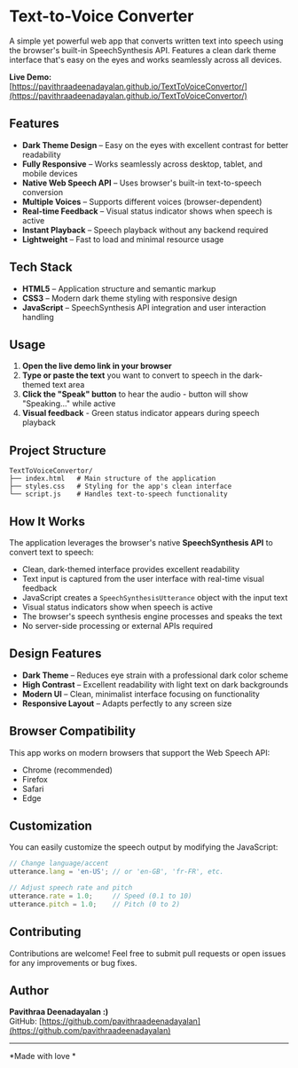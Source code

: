 # Text-to-Voice Converter

A simple yet powerful web app that converts written text into speech using the browser's built-in SpeechSynthesis API. Features a clean dark theme interface that's easy on the eyes and works seamlessly across all devices.

**Live Demo:** [https://pavithraadeenadayalan.github.io/TextToVoiceConvertor/](https://pavithraadeenadayalan.github.io/TextToVoiceConvertor/)

## Features

- **Dark Theme Design** – Easy on the eyes with excellent contrast for better readability
- **Fully Responsive** – Works seamlessly across desktop, tablet, and mobile devices
- **Native Web Speech API** – Uses browser's built-in text-to-speech conversion
- **Multiple Voices** – Supports different voices (browser-dependent)
- **Real-time Feedback** – Visual status indicator shows when speech is active
- **Instant Playback** – Speech playback without any backend required
- **Lightweight** – Fast to load and minimal resource usage

## Tech Stack

- **HTML5** – Application structure and semantic markup
- **CSS3** – Modern dark theme styling with responsive design
- **JavaScript** – SpeechSynthesis API integration and user interaction handling

## Usage

1. **Open the live demo link in your browser**
2. **Type or paste the text** you want to convert to speech in the dark-themed text area
3. **Click the "Speak" button** to hear the audio - button will show "Speaking..." while active
4. **Visual feedback** - Green status indicator appears during speech playback

## Project Structure

```
TextToVoiceConvertor/
├── index.html   # Main structure of the application
├── styles.css   # Styling for the app's clean interface
└── script.js    # Handles text-to-speech functionality
```

## How It Works

The application leverages the browser's native **SpeechSynthesis API** to convert text to speech:

- Clean, dark-themed interface provides excellent readability
- Text input is captured from the user interface with real-time visual feedback
- JavaScript creates a `SpeechSynthesisUtterance` object with the input text
- Visual status indicators show when speech is active
- The browser's speech synthesis engine processes and speaks the text
- No server-side processing or external APIs required

## Design Features

- **Dark Theme** – Reduces eye strain with a professional dark color scheme
- **High Contrast** – Excellent readability with light text on dark backgrounds
- **Modern UI** – Clean, minimalist interface focusing on functionality
- **Responsive Layout** – Adapts perfectly to any screen size

## Browser Compatibility

This app works on modern browsers that support the Web Speech API:
- Chrome (recommended)
- Firefox
- Safari
- Edge

## Customization

You can easily customize the speech output by modifying the JavaScript:

```javascript
// Change language/accent
utterance.lang = 'en-US'; // or 'en-GB', 'fr-FR', etc.

// Adjust speech rate and pitch
utterance.rate = 1.0;     // Speed (0.1 to 10)
utterance.pitch = 1.0;    // Pitch (0 to 2)
```

## Contributing

Contributions are welcome! Feel free to submit pull requests or open issues for any improvements or bug fixes.

## Author

**Pavithraa Deenadayalan :)**  
GitHub: [https://github.com/pavithraadeenadayalan](https://github.com/pavithraadeenadayalan)

---

*Made with love *
